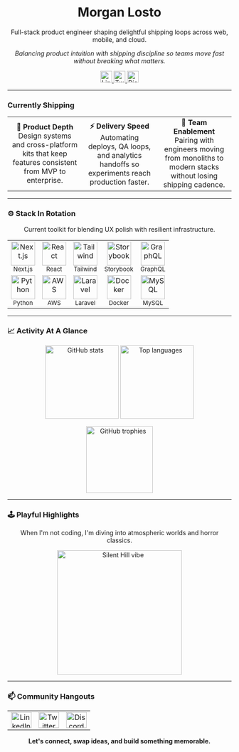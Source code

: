 <h1 align="center">Morgan Losto</h1>
<p align="center">Full-stack product engineer shaping delightful shipping loops across web, mobile, and cloud.</p>
<p align="center"><em>Balancing product intuition with shipping discipline so teams move fast without breaking what matters.</em></p>

<div align="center">
  <a href="https://www.linkedin.com/in/morganLosto" target="_blank">
    <img src="https://img.shields.io/badge/Connect-0A66C2?style=for-the-badge&logo=linkedin&logoColor=white" height="26" alt="LinkedIn" />
  </a>
  <a href="https://twitter.com/morganLosto" target="_blank">
    <img src="https://img.shields.io/badge/DM-111827?style=for-the-badge&logo=x&logoColor=white" height="26" alt="Twitter" />
  </a>
  <a href="https://discordapp.com/users/morganLosto" target="_blank">
    <img src="https://img.shields.io/badge/Discord-5865F2?style=for-the-badge&logo=discord&logoColor=white" height="26" alt="Discord" />
  </a>
</div>

---

### Currently Shipping

<table align="center">
  <tr>
    <td align="center" width="33%">
      <strong>🧭 Product Depth</strong>
      <br />Design systems and cross-platform kits that keep features consistent from MVP to enterprise.
    </td>
    <td align="center" width="33%">
      <strong>⚡ Delivery Speed</strong>
      <br />Automating deploys, QA loops, and analytics handoffs so experiments reach production faster.
    </td>
    <td align="center" width="33%">
      <strong>🤝 Team Enablement</strong>
      <br />Pairing with engineers moving from monoliths to modern stacks without losing shipping cadence.
    </td>
  </tr>
</table>

---

### ⚙️ Stack In Rotation

<p align="center">Current toolkit for blending UX polish with resilient infrastructure.</p>

<table align="center">
  <tr>
    <td align="center"><img src="https://skillicons.dev/icons?i=nextjs" height="54" alt="Next.js" /><br /><sub>Next.js</sub></td>
    <td align="center"><img src="https://skillicons.dev/icons?i=react" height="54" alt="React" /><br /><sub>React</sub></td>
    <td align="center"><img src="https://skillicons.dev/icons?i=tailwind" height="54" alt="Tailwind" /><br /><sub>Tailwind</sub></td>
    <td align="center"><img src="https://cdn.jsdelivr.net/gh/devicons/devicon/icons/storybook/storybook-original.svg" height="54" alt="Storybook" /><br /><sub>Storybook</sub></td>
    <td align="center"><img src="https://skillicons.dev/icons?i=graphql" height="54" alt="GraphQL" /><br /><sub>GraphQL</sub></td>
  </tr>
  <tr>
    <td align="center"><img src="https://skillicons.dev/icons?i=python" height="54" alt="Python" /><br /><sub>Python</sub></td>
    <td align="center"><img src="https://skillicons.dev/icons?i=aws" height="54" alt="AWS" /><br /><sub>AWS</sub></td>
    <td align="center"><img src="https://cdn.jsdelivr.net/gh/devicons/devicon/icons/laravel/laravel-original.svg" height="54" alt="Laravel" /><br /><sub>Laravel</sub></td>
    <td align="center"><img src="https://cdn.jsdelivr.net/gh/devicons/devicon/icons/docker/docker-original.svg" height="54" alt="Docker" /><br /><sub>Docker</sub></td>
    <td align="center"><img src="https://cdn.jsdelivr.net/gh/devicons/devicon/icons/mysql/mysql-original.svg" height="54" alt="MySQL" /><br /><sub>MySQL</sub></td>
  </tr>
</table>

---

### 📈 Activity At A Glance

<div align="center">
  <img src="https://github-readme-stats.vercel.app/api?username=morganLosto&show_icons=true&include_all_commits=true&count_private=true&theme=tokyonight&hide_border=true" height="165" alt="GitHub stats" />
  <img src="https://github-readme-stats.vercel.app/api/top-langs?username=morganLosto&layout=compact&langs_count=6&theme=tokyonight&hide_border=true" height="165" alt="Top languages" />
</div>

<p align="center">
  <img src="https://github-profile-trophy.vercel.app?username=morganLosto&theme=tokyonight&column=3&margin-w=12&margin-h=12&no-bg=false&no-frame=true" height="150" alt="GitHub trophies" />
</p>

---

### 🕹️ Playful Highlights

<p align="center">When I'm not coding, I'm diving into atmospheric worlds and horror classics.</p>

<div align="center">
  <img src="https://media1.tenor.com/m/xN38OrcWfHwAAAAC/james-sunderland-silent-hill-2.gif" alt="Silent Hill vibe" width="280" loading="lazy" />
</div>

---

### 📫 Community Hangouts

<div align="center">
  <table>
    <tr>
      <td align="center">
        <a href="https://www.linkedin.com/in/morganLosto" target="_blank">
          <img src="https://raw.githubusercontent.com/maurodesouza/profile-readme-generator/master/src/assets/icons/social/linkedin/default.svg" width="46" height="36" alt="LinkedIn" />
        </a>
      </td>
      <td align="center">
        <a href="https://twitter.com/morganLosto" target="_blank">
          <img src="https://raw.githubusercontent.com/maurodesouza/profile-readme-generator/master/src/assets/icons/social/twitter/default.svg" width="46" height="36" alt="Twitter" />
        </a>
      </td>
      <td align="center">
        <a href="https://discordapp.com/users/morganLosto" target="_blank">
          <img src="https://raw.githubusercontent.com/maurodesouza/profile-readme-generator/master/src/assets/icons/social/discord/default.svg" width="46" height="36" alt="Discord" />
        </a>
      </td>
    </tr>
  </table>
</div>

<p align="center">
  <strong>Let's connect, swap ideas, and build something memorable.</strong>
</p>
